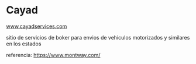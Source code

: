 # Cayad
www.cayadservices.com

sitio de servicios de boker para envios de vehiculos motorizados y similares en los estados

referencia: https://www.montway.com/
